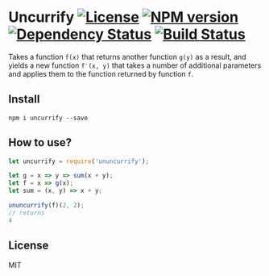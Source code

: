 # Uncurrify [![License][LicenseIMGURL]][LicenseURL] [![NPM version][NPMIMGURL]][NPMURL] [![Dependency Status][DependencyStatusIMGURL]][DependencyStatusURL] [![Build Status][BuildStatusIMGURL]][BuildStatusURL]

Takes a function `f(x)` that returns another function `g(y)` as a result, and yields a new function `f′(x, y)` that takes a number of additional parameters and applies them to the function returned by function `f`.

## Install

```
npm i uncurrify --save
```

## How to use?

```js
let uncurrify = require('ununcurrify');

let g = x => y => sum(x + y);
let f = x => g(x);
let sum = (x, y) => x + y;

ununcurrify(f)(2, 2);
// returns
4
```

## License

MIT

[NPMIMGURL]:                https://img.shields.io/npm/v/uncurrify.svg?style=flat
[BuildStatusIMGURL]:        https://img.shields.io/travis/coderaiser/uncurrify/master.svg?style=flat
[DependencyStatusIMGURL]:   https://img.shields.io/gemnasium/coderaiser/uncurrify.svg?style=flat
[LicenseIMGURL]:            https://img.shields.io/badge/license-MIT-317BF9.svg?style=flat
[NPMURL]:                   https://npmjs.org/package/uncurrify "npm"
[BuildStatusURL]:           https://travis-ci.org/coderaiser/uncurrify  "Build Status"
[DependencyStatusURL]:      https://gemnasium.com/coderaiser/uncurrify "Dependency Status"
[LicenseURL]:               https://tldrlegal.com/license/mit-license "MIT License"
